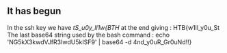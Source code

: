 ## It has begun

In the ssh key we have *tS_u0y_ll1w{BTH* at the end giving : HTB{w1ll_y0u_St
The last base64 string used by the bash command : 
	echo 'NG5kX3kwdVJfR3IwdU5kISF9' | base64 -d
	4nd_y0uR_Gr0uNd!!}
